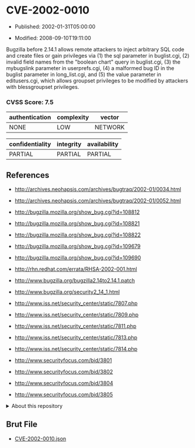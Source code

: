# CVE-2002-0010

- Published: 2002-01-31T05:00:00

- Modified: 2008-09-10T19:11:00

Bugzilla before 2.14.1 allows remote attackers to inject arbitrary SQL code and create files or gain privileges via (1) the sql parameter in buglist.cgi, (2) invalid field names from the "boolean chart" query in buglist.cgi, (3) the mybugslink parameter in userprefs.cgi, (4) a malformed bug ID in the buglist parameter in long_list.cgi, and (5) the value parameter in editusers.cgi, which allows groupset privileges to be modified by attackers with blessgroupset privileges.

### CVSS Score: **7.5**

| authentication | complexity | vector |
| --- | --- | --- |
| NONE | LOW | NETWORK |

| confidentiality | integrity | availability |
| --- | --- | --- |
| PARTIAL | PARTIAL | PARTIAL |

## References

* http://archives.neohapsis.com/archives/bugtraq/2002-01/0034.html

* http://archives.neohapsis.com/archives/bugtraq/2002-01/0052.html

* http://bugzilla.mozilla.org/show_bug.cgi?id=108812

* http://bugzilla.mozilla.org/show_bug.cgi?id=108821

* http://bugzilla.mozilla.org/show_bug.cgi?id=108822

* http://bugzilla.mozilla.org/show_bug.cgi?id=109679

* http://bugzilla.mozilla.org/show_bug.cgi?id=109690

* http://rhn.redhat.com/errata/RHSA-2002-001.html

* http://www.bugzilla.org/bugzilla2.14to2.14.1.patch

* http://www.bugzilla.org/security2_14_1.html

* http://www.iss.net/security_center/static/7807.php

* http://www.iss.net/security_center/static/7809.php

* http://www.iss.net/security_center/static/7811.php

* http://www.iss.net/security_center/static/7813.php

* http://www.iss.net/security_center/static/7814.php

* http://www.securityfocus.com/bid/3801

* http://www.securityfocus.com/bid/3802

* http://www.securityfocus.com/bid/3804

* http://www.securityfocus.com/bid/3805

<details>
<summary>About this repository</summary> 

  This repository is part of the project [Live Hack CVE](https://github.com/Live-Hack-CVE). Main website can be found [www.live-hack.org](https://www.live-hack.org) 
  
  Made by [Sn0wAlice](https://github.com/Sn0wAlice) for the people that care about security and need to have a feed of the latest CVEs. Hope you enjoy it, don't forget to star the repo and follow me on [Twitter](https://twitter.com/Sn0wAlice) and [Github](https://github.com/Sn0wAlice). And that is my [personnal website](https://www.alice-snow.me/)

  - [Home Page](https://github.com/Live-Hack-CVE)
  - [Framework](https://github.com/Live-Hack-CVE/cve-framework)
  - [CVE database](https://github.com/Live-Hack-CVE/full_database)
  - [Changelog](https://github.com/Live-Hack-CVE/Changelog)
</details>

## Brut File

* [CVE-2002-0010.json](https://raw.githubusercontent.com/Live-Hack-CVE/full_database/main/cves/2002/CVE-2002-0010.json)

